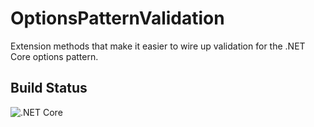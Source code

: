 # OptionsPatternValidation
Extension methods that make it easier to wire up validation for the .NET Core options pattern.

## Build Status

![.NET Core](https://github.com/tgharold/OptionsPatternValidation/workflows/.NET%20Core/badge.svg)
